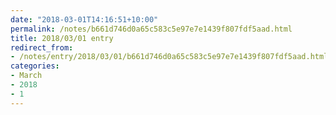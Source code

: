 ```yaml
---
date: "2018-03-01T14:16:51+10:00"
permalink: /notes/b661d746d0a65c583c5e97e7e1439f807fdf5aad.html
title: 2018/03/01 entry
redirect_from:
- /notes/entry/2018/03/01/b661d746d0a65c583c5e97e7e1439f807fdf5aad.html
categories:
- March
- 2018
- 1
---
```

